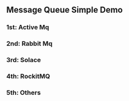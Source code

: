 ## Message Queue Simple Demo

### 1st: Active Mq
### 2nd: Rabbit Mq
### 3rd: Solace
### 4th: RockitMQ
### 5th: Others

